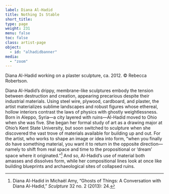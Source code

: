 ```yaml
---
label: Diana Al-Hadid
title: Nothing Is Stable
short_title:
type: page
weight: 231
menu: false
toc: false
class: artist-page
object:
  - id: "alhadidbanner"
media:
  - "zoom"
---
```


Diana Al-Hadid working on a plaster sculpture, ca. 2012. © Rebecca Robertson.

Diana Al-Hadid’s drippy, membrane-like sculptures embody the tension between destruction and creation, appearing precarious despite their industrial materials. Using steel wire, plywood, cardboard, and plaster, the artist materializes sublime landscapes and robust figures whose ethereal, hollow interiors contrast the laws of physics with ghostly weightlessness. Born in Aleppo, Syria—a city layered with ruins—Al-Hadid moved to Ohio when she was five. She began her formal study of art as a drawing major at Ohio’s Kent State University, but soon switched to sculpture when she discovered the vast trove of materials available for building up and out. For the artist, who works to shape an image or idea into form, “when you finally do have something material, you want it to return in the opposite direction—namely to shift from real space and time to the propositional or ‘dream’ space where it originated.”[^1] And so, Al-Hadid’s use of material both amasses and dissolves form, while her compositional lines look at once like building blueprints and archaeological sites of collapsed ruins.

[^1]: Diana Al-Hadid in Michaël Amy, “Ghosts of Things: A Conversation with Diana Al-Hadid,” *Sculpture* 32 no. 2 (2013): 24.
